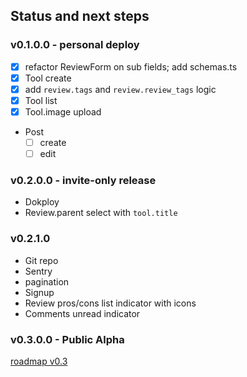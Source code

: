 ## Status and next steps

### v0.1.0.0 - personal deploy

- [x] refactor ReviewForm on sub fields; add schemas.ts
- [x] Tool create
- [x] add `review.tags` and `review.review_tags` logic
- [x] Tool list
- [x] Tool.image upload
- Post
	- [ ] create
	- [ ] edit

### v0.2.0.0 - invite-only release

- Dokploy
- Review.parent select with `tool.title`

### v0.2.1.0

- Git repo
- Sentry
- pagination
- Signup
- Review pros/cons list indicator with icons
- Comments unread indicator

### v0.3.0.0 - Public Alpha

[roadmap v0.3](/docs/roadmap/roadmap-v0.3-public.md)
